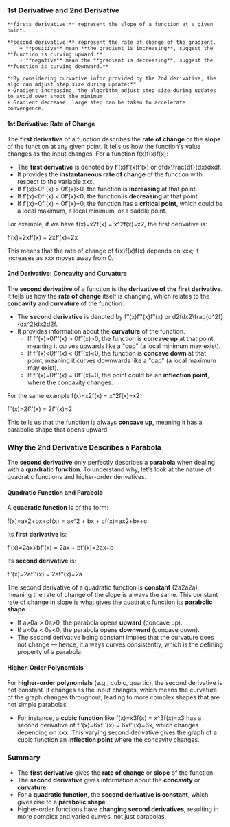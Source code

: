 ### 1st Derivative and 2nd Derivative
```ad-summary
**firsts derivative:** represent the slope of a function at a given point.

**second derivative:** represent the rate of change of the gradient. 
	+ **positive** mean **the gradient is increasing**, suggest the **function is curving upward.**
	+ **negative** mean the **gradient is decreasing**, suggest the **function is curving downward.**

**By considering curvative infor provided by the 2nd derivative, the algo can adjust step size during update:**
+ Gradient increasing, the algorithm adjust step size during updates to avoid over shoot the minimum.
+ Gradient decrease, large step can be taken to accelerate convergence.
```


#### 1st Derivative: Rate of Change

The **first derivative** of a function describes the **rate of change** or the **slope** of the function at any given point. It tells us how the function's value changes as the input changes. For a function f(x)f(x)f(x):

- The **first derivative** is denoted by f′(x)f'(x)f′(x) or dfdx\frac{df}{dx}dxdf​.
- It provides the **instantaneous rate of change** of the function with respect to the variable xxx.
- If f′(x)>0f'(x) > 0f′(x)>0, the function is **increasing** at that point.
- If f′(x)<0f'(x) < 0f′(x)<0, the function is **decreasing** at that point.
- If f′(x)=0f'(x) = 0f′(x)=0, the function has a **critical point**, which could be a local maximum, a local minimum, or a saddle point.

For example, if we have f(x)=x2f(x) = x^2f(x)=x2, the first derivative is:

f′(x)=2xf'(x) = 2xf′(x)=2x

This means that the rate of change of f(x)f(x)f(x) depends on xxx; it increases as xxx moves away from 0.

#### 2nd Derivative: Concavity and Curvature

The **second derivative** of a function is the **derivative of the first derivative**. It tells us how the **rate of change** itself is changing, which relates to the **concavity** and **curvature** of the function.

- The **second derivative** is denoted by f′′(x)f''(x)f′′(x) or d2fdx2\frac{d^2f}{dx^2}dx2d2f​.
- It provides information about the **curvature** of the function.
    - If f′′(x)>0f''(x) > 0f′′(x)>0, the function is **concave up** at that point, meaning it curves upwards like a "cup" (a local minimum may exist).
    - If f′′(x)<0f''(x) < 0f′′(x)<0, the function is **concave down** at that point, meaning it curves downwards like a "cap" (a local maximum may exist).
    - If f′′(x)=0f''(x) = 0f′′(x)=0, the point could be an **inflection point**, where the concavity changes.

For the same example f(x)=x2f(x) = x^2f(x)=x2:

f′′(x)=2f''(x) = 2f′′(x)=2

This tells us that the function is always **concave up**, meaning it has a parabolic shape that opens upward.

### Why the 2nd Derivative Describes a Parabola

The **second derivative** only perfectly describes a **parabola** when dealing with a **quadratic function**. To understand why, let's look at the nature of quadratic functions and higher-order derivatives.

#### Quadratic Function and Parabola

A **quadratic function** is of the form:

f(x)=ax2+bx+cf(x) = ax^2 + bx + cf(x)=ax2+bx+c

Its **first derivative** is:

f′(x)=2ax+bf'(x) = 2ax + bf′(x)=2ax+b

Its **second derivative** is:

f′′(x)=2af''(x) = 2af′′(x)=2a

The second derivative of a quadratic function is **constant** (2a2a2a), meaning the rate of change of the slope is always the same. This constant rate of change in slope is what gives the quadratic function its **parabolic shape**.

- If a>0a > 0a>0, the parabola opens **upward** (concave up).
- If a<0a < 0a<0, the parabola opens **downward** (concave down).
- The second derivative being constant implies that the curvature does not change — hence, it always curves consistently, which is the defining property of a parabola.

#### Higher-Order Polynomials

For **higher-order polynomials** (e.g., cubic, quartic), the second derivative is not constant. It changes as the input changes, which means the curvature of the graph changes throughout, leading to more complex shapes that are not simple parabolas.

- For instance, a **cubic function** like f(x)=x3f(x) = x^3f(x)=x3 has a second derivative of f′′(x)=6xf''(x) = 6xf′′(x)=6x, which changes depending on xxx. This varying second derivative gives the graph of a cubic function an **inflection point** where the concavity changes.

### Summary

- The **first derivative** gives the **rate of change** or **slope** of the function.
- The **second derivative** gives information about the **concavity** or **curvature**.
- For a **quadratic function**, the **second derivative is constant**, which gives rise to a **parabolic shape**.
- Higher-order functions have **changing second derivatives**, resulting in more complex and varied curves, not just parabolas.


	